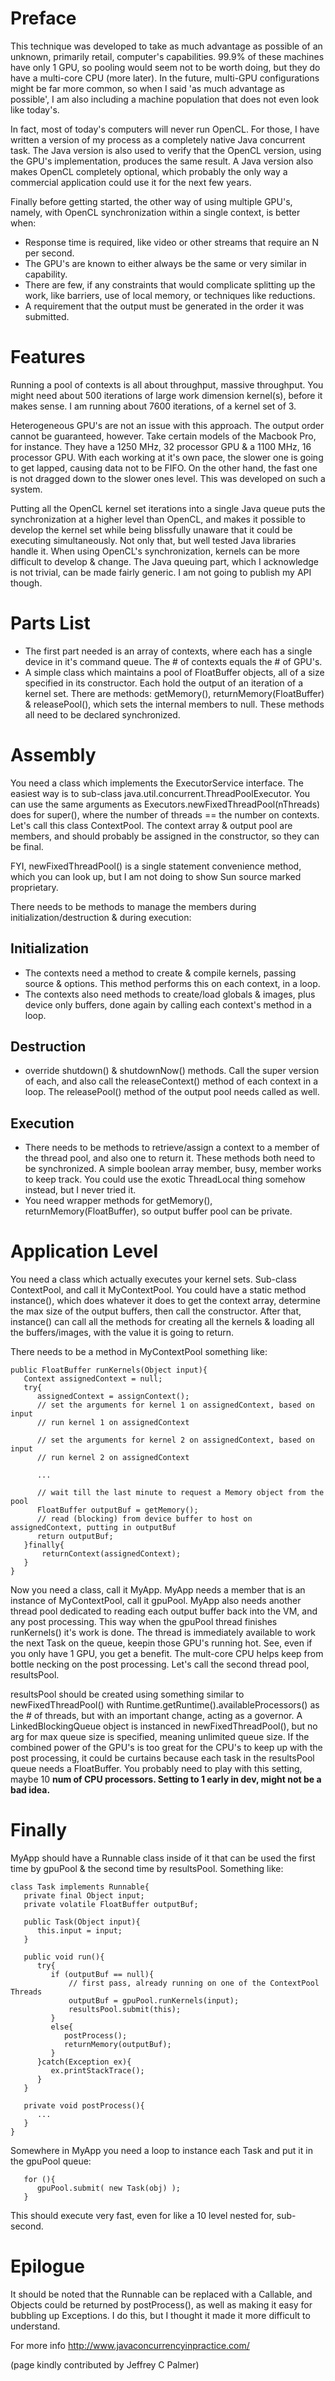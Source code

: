# Preface #
This technique was developed to take as much advantage as possible of an unknown, primarily retail, computer's capabilities.  99.9% of these machines have only 1 GPU, so pooling would seem not to be worth doing, but they do have a multi-core CPU (more later).  In the future, multi-GPU configurations might be far more common, so when I said 'as much advantage as possible', I am also including a machine population that does not even look like today's.

In fact, most of today's computers will never run OpenCL.  For those, I have written a version of my process as a completely native Java concurrent task.  The Java version is also used to verify that the OpenCL version, using the GPU's implementation, produces the same result.  A Java version also makes OpenCL completely optional, which probably the
only way a commercial application could use it for the next few years.

Finally before getting started, the other way of using multiple GPU's, namely, with OpenCL synchronization within a single context, is better when:
  * Response time is required, like video or other streams that require an N per second.
  * The GPU's are known to either always be the same or very similar in capability.
  * There are few, if any constraints that would complicate splitting up the work, like barriers, use of local memory, or techniques like reductions.
  * A requirement that the output must be generated in the order it was submitted.

# Features #
Running a pool of contexts is all about throughput, massive throughput. You might need about 500 iterations of large work dimension kernel(s), before it makes sense.  I am running about 7600 iterations, of a kernel set of 3.

Heterogeneous GPU's are not an issue with this approach. The output order cannot be guaranteed, however.  Take certain models of the Macbook Pro, for instance.  They have a
1250 MHz, 32 processor GPU & a 1100 MHz, 16 processor GPU.  With each working at it's own pace, the slower one is going to get lapped, causing data not to be FIFO.  On the
other hand, the fast one is not dragged down to the slower ones level.  This was developed on such a system.

Putting all the OpenCL kernel set iterations into a single Java queue puts the synchronization at a higher level than OpenCL, and makes it possible to develop the kernel set while being blissfully unaware that it could be executing simultaneously.  Not only that, but well tested Java libraries handle it.  When using OpenCL's synchronization, kernels can be more difficult to develop & change.  The Java queuing part, which I acknowledge is not trivial, can be made fairly generic.  I am not going to publish my API though.

# Parts List #
  * The first part needed is an array of contexts, where each has a single device in it's command queue.  The # of contexts equals the # of GPU's.
  * A simple class which maintains a pool of FloatBuffer objects, all of a size specified in its constructor.  Each hold the output of an iteration of a kernel set.  There are methods: getMemory(), returnMemory(FloatBuffer) & releasePool(), which sets the internal members to null.  These methods all need to be declared synchronized.

# Assembly #
You need a class which implements the ExecutorService interface.  The easiest way is to sub-class java.util.concurrent.ThreadPoolExecutor.  You can use the same arguments as
Executors.newFixedThreadPool(nThreads) does for super(), where the number of threads == the number on contexts. Let's call this class ContextPool. The context array & output
pool are members, and should probably be assigned in the constructor, so they can be final.

FYI, newFixedThreadPool() is a single statement convenience method, which you can look up, but I am not doing to show Sun source marked proprietary.

There needs to be methods to manage the members during initialization/destruction & during execution:
## Initialization ##
  * The contexts need a method to create & compile kernels, passing source & options.  This method performs this on each context, in a loop.
  * The contexts also need methods to create/load globals & images, plus device only buffers, done again by calling each context's method in a loop.

## Destruction ##
  * override shutdown() & shutdownNow() methods.  Call the super version of each, and also call the releaseContext() method of each context in a loop.  The releasePool() method of the output pool needs called as well.

## Execution ##
  * There needs to be methods to retrieve/assign a context to a member of the thread pool, and also one to return it.  These methods both need to be synchronized. A simple
boolean array member, busy, member works to keep track.  You could use the exotic ThreadLocal thing somehow instead, but I never tried it.
  * You need wrapper methods for getMemory(), returnMemory(FloatBuffer), so output buffer pool can be private.

# Application Level #
You need a class which actually executes your kernel sets.  Sub-class ContextPool, and call it MyContextPool.  You could have a static method instance(), which does whatever it
does to get the context array, determine the max size of the output buffers, then call the constructor.  After that, instance() can call all the methods for creating all the kernels & loading all the buffers/images, with the value it is going to return.

There needs to be a method in MyContextPool something like:
```
public FloatBuffer runKernels(Object input){
   Context assignedContext = null;
   try{
      assignedContext = assignContext();
      // set the arguments for kernel 1 on assignedContext, based on input
      // run kernel 1 on assignedContext 

      // set the arguments for kernel 2 on assignedContext, based on input
      // run kernel 2 on assignedContext 

      ...

      // wait till the last minute to request a Memory object from the pool
      FloatBuffer outputBuf = getMemory();
      // read (blocking) from device buffer to host on assignedContext, putting in outputBuf 
      return outputBuf;
   }finally{
       returnContext(assignedContext);
   }
}
```

Now you need a class, call it MyApp.  MyApp needs a member that is an instance of MyContextPool, call it gpuPool.  MyApp also needs another thread pool dedicated to reading each output buffer back into the VM, and any post processing.  This way when the gpuPool thread finishes runKernels() it's work is done. The thread is immediately available to work the next Task on the queue, keepin those GPU's running hot. See, even if you only have 1 GPU, you get a benefit.  The mult-core CPU helps keep from bottle necking on the post processing. Let's call the second thread pool, resultsPool.

resultsPool should be created using something similar to newFixedThreadPool() with Runtime.getRuntime().availableProcessors() as the # of threads, but with an important change, acting as a governor.  A LinkedBlockingQueue object is instanced in newFixedThreadPool(), but no arg for max queue size is specified, meaning unlimited queue size.  If the combined power of the GPU's is too great for the CPU's to keep up with the post processing, it could be curtains because each task in the resultsPool queue needs a FloatBuffer. You probably need to play with this setting, maybe 10 **num of CPU processors.  Setting to 1 early in dev, might not be a bad idea.**

# Finally #
MyApp should have a Runnable class inside of it that can be used the first time by gpuPool & the second time by resultsPool.  Something like:
```
class Task implements Runnable{
   private final Object input;
   private volatile FloatBuffer outputBuf;

   public Task(Object input){
      this.input = input;
   }

   public void run(){
      try{
         if (outputBuf == null){
             // first pass, already running on one of the ContextPool Threads
             outputBuf = gpuPool.runKernels(input);
             resultsPool.submit(this);
         }
         else{
            postProcess();
            returnMemory(outputBuf);
         }
      }catch(Exception ex){
         ex.printStackTrace();
      }
   }

   private void postProcess(){
      ...
   }
}
```
Somewhere in MyApp you need a loop to instance each Task and put it in the gpuPool queue:
```
   for (){
      gpuPool.submit( new Task(obj) );
   }
```
This should execute very fast, even for like a 10 level nested for, sub-second.

# Epilogue #
It should be noted that the Runnable can be replaced with a Callable, and Objects could be returned by postProcess(), as well as making it easy for bubbling up Exceptions.  I
do this, but I thought it made it more difficult to understand.

For more info
http://www.javaconcurrencyinpractice.com/

(page kindly contributed by  Jeffrey C Palmer)